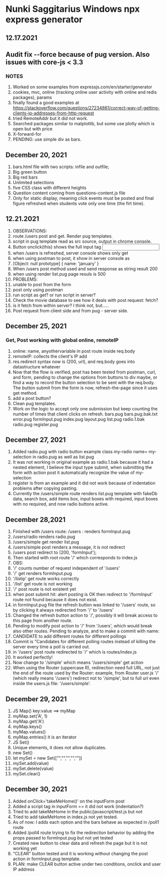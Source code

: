 # Nunki Saggitarius Windows npx express generator

## 12.17.2021

## Audit fix --force because of pug version. Also issues with core-js < 3.3 

### NOTES

1. Worked on some examples from expressjs.com/en/starter/generator
1. cookies, mvc, online (tracking online user activity with online and redis packages), params
1. finally found a good examples at https://stackoverflow.com/questions/27234861/correct-way-of-getting-clients-ip-addresses-from-http-request
1. tried RemoteAddr but it did not work. 
1. Searched packages similar to matplotlib, but some use plotly which is open but with price
1. X-forward-for
1. PENDING: use simple div as bars.

## December 20, 2021

1. bars.html file with two scripts: infile and outfile;
1. Big green  button
1. Big red bars
1. Unlimited selections
1. five CSS class with different heights
1. Question content coming from questions-content.js file
1. Only for static display, meaning click events must be posted and final figure refreshed when students vote only one time (the firt time).

## 12.21.2021

1. OBSERVATIONS: 
  1. route /users post and get. Render pug templates. 
  1. script in pug template read as src source, output in chrome console.
  1. Button onclick(this) shows the full input tag <input type value onclick='myFunc()'>
  1. when /users is refreshed, server console shows only get 
  1. when using postman to post, it show in server console as
  1. [Object: null prototype] { name: 'january' }
  1. When /users post method used and send response as string result 200
  1. when using render list.pug page resuls is 500
1. PROBLEMS:
  1. unable to post from the form
  1. post only using postman
  1. run script as get? or run script in server?
  1. Check the movie database to see how it deals with post request: fetch?
  1. is it fetch from within server? I think not, but.....
  1. Post request from client side and from pug - server side.

## December 25, 2021

### Get, Post working with global online, remoteIP
1. online: name, anyothervariable in post route inside req.body
1. remoteIP: collects the client's IP add
1. res.redirect syntax now is (200, url), and req.body goes into datastructure whatever
1. Now that the flow is verified, post has been tested from postman, curl, and form, pending to change the options from buttons to div maybe, or find a way to record the button selection to be sent with the req.body. The button submit from the form is now, refresh-the-page since it uses get method. 
1. add a post button? 
1. Clean pug templates.
1. Work on the logic to accept only one submission but keep counting the number of times that client clicks on refresh.
  bars.pug
bars.pug.bak.txt
error.pug
formInput.pug
index.pug
layout.pug
list.pug
radio.1.bak
radio.pug
register.pug

## December 27, 2021

1. Added radio.pug with radio button example class my-radio name= my-selection in radio.pug as well as list.pug
1. It was not working in original example as radio.1.bak because it had a nested element, I believe the input type submit, when submitting the form with action post it automatically recognize the value of my-selection 
1. register is from an example and it did not work because of indentation problems after copying pasting.
1. Currently the /users/simple route renders list.pug template with fakeDb data, search box, add items box, input boxes with required, input boxes with no required, and now radio buttons active.

## December 28,2021

1. Finished with /users route: /users : renders formInput.pug
1. /users/radio renders radio.pug
1. /users/simple get render list.pug
1. /users/simple post renders a message, it is not redirect
1. /users post redirect to (200, 'formInput');
1. Then started with root route '/' which corresponds to index.js
1. OBS: 
  1. '/' counts number of request independent of '/users'
  1. '/' get renders formInput.pug
  1. '/listip' get route works correctly
  1. '/list' get route is not working
  1. '/' post route is not existent yet
  1. when post submit hit: alert posting  is OK then redirect to '/formInput' route not found because it does not exist.
  1. in formInput.pug file the refresh button was linked to '/users' route, so by clicking it always redirected from '/' to '/users'
  1. Changed the refresh button action to '/', possibly it will break access to this page from another route.
  1. Pending to modify post action to '/' from '/users', which would break also other routes. Pending to analyze, and to make a commit with name: 
  1. CANDIDATE to add different routes for different pollings
1. Commit is "Candidates for different polling routes instead of killing the server every time a poll is carried out.
1. in '/users' post route redirected to '/' which is routes/index.js
1. It worked perfectly!
1. Now change to '/simple' which means '/users/simple' get action
1. When using the Router (uppercase R), redirection need full URL, not just the end of the route used by the Router: example, from Router user.js '/' (which really means '/users') redirect not to '/simple', but to full url even inside the users.js file: '/users/simple'.

## December 29, 2021

1. JS Map() key:value ==> myMap
  1. myMap.set('A', 1)
  1. myMap.get('A')
  1. myMap.keys()
  1. myMap.values()
  1. myMap.entries() it is an iterator
1. JS Set() 
  1. Unique elements, it does not allow duplicates.
  1. new Set() 
  1. let mySet = new Set(["","","","",""])
  1. mySet.add(value)
  1. mySet.delete(value)
  1. mySet.clear()


## December 30, 2021

1. Added onClick='takeMeHome()' on the inputForm post 
1. Added a script tag in inputForm == it did not work (indentation?)
1. Tried to add takeMeHome in the public/javascript/test.js but not
1. Tried to add takeMeHome in index.js not yet tested.
1. As of now: I adds each option and the bars behave as expected in /poll1 route
1. Added /poll4 route trying to fix the redirection behavior by adding the props passed to formInput.pug but not yet tested
1. Created new button to clear data and refresh the page but it is not working yet
1. "CLEAR" button tested and it is working without changing the post action in formInput.pug template.
1. PLAN: make CLEAR button active under two conditions, onclick and user IP address

